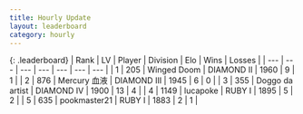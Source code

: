 ```yaml
---
title: Hourly Update
layout: leaderboard
category: hourly
---
```


{: .leaderboard}
| Rank | LV | Player | Division | Elo | Wins | Losses |
| --- | --- | --- | --- | --- | --- | --- |
| <span data-change="0">1</span> | 205 | <span title="ID: 744396">Winged Doom</span> | DIAMOND II | <span data-change="12">1960</span> | <span data-change="3">9</span> | <span data-change="1">1</span> |
| <span data-change="0">2</span> | 876 | <span title="ID: 692745">Mercury 血液</span> | DIAMOND III | <span data-change="36">1945</span> | <span data-change="3">6</span> | <span data-change="0">0</span> |
| <span data-change="3">3</span> | 355 | <span title="ID: 571923">Doggo da artist</span> | DIAMOND IV | <span data-change="25">1900</span> | <span data-change="5">13</span> | <span data-change="2">4</span> |
| <span data-change="1">4</span> | 1149 | <span title="ID: 41925">lucapoke</span> | RUBY I | <span data-change="19">1895</span> | <span data-change="2">5</span> | <span data-change="0">2</span> |
| <span data-change="-2">5</span> | 635 | <span title="ID: 652474">pookmaster21</span> | RUBY I | <span data-change="0">1883</span> | <span data-change="0">2</span> | <span data-change="0">1</span> |